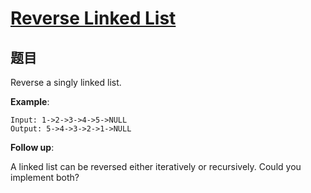 # [Reverse Linked List](https://leetcode-cn.com/problems/reverse-linked-list/)

## 题目
Reverse a singly linked list.

**Example**:
```
Input: 1->2->3->4->5->NULL
Output: 5->4->3->2->1->NULL
```

**Follow up**:

A linked list can be reversed either iteratively or recursively. Could you implement both?